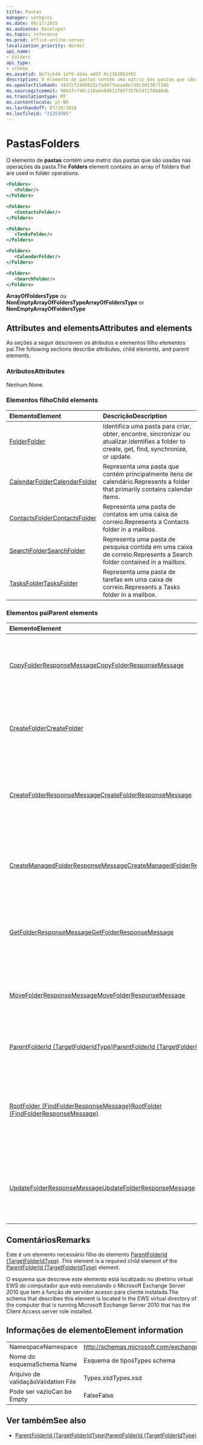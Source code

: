 ```yaml
---
title: Pastas
manager: sethgros
ms.date: 09/17/2015
ms.audience: Developer
ms.topic: reference
ms.prod: office-online-server
localization_priority: Normal
api_name:
- Folders
api_type:
- schema
ms.assetid: 8e71cb44-1df6-444a-add7-0c1363863f65
description: O elemento de pastas contém uma matriz das pastas que são usadas nas operações da pasta.
ms.openlocfilehash: 34372f2480825c7a9977eeae8e730c201307f36b
ms.sourcegitcommit: 9061fcf40c218ebe88911783f357b7df278846db
ms.translationtype: MT
ms.contentlocale: pt-BR
ms.lasthandoff: 07/28/2018
ms.locfileid: "21353585"
---
```

# <a name="folders"></a><span data-ttu-id="4086f-103">Pastas</span><span class="sxs-lookup"><span data-stu-id="4086f-103">Folders</span></span>

<span data-ttu-id="4086f-104">O elemento de **pastas** contém uma matriz das pastas que são usadas nas operações da pasta.</span><span class="sxs-lookup"><span data-stu-id="4086f-104">The **Folders** element contains an array of folders that are used in folder operations.</span></span> 
  
```xml
<Folders>
   <Folder/>
</Folders>
```

```xml
<Folders>
   <ContactsFolder/> 
</Folders>
```

```xml
<Folders>
   <TasksFolder/>
</Folders>
```

```xml
<Folders>
   <CalendarFolder/>
</Folders>
```

```xml
<Folders>
   <SearchFolder/> 
</Folders>
```

<span data-ttu-id="4086f-105">**ArrayOfFoldersType** ou **NonEmptyArrayOfFoldersType**</span><span class="sxs-lookup"><span data-stu-id="4086f-105">**ArrayOfFoldersType** or **NonEmptyArrayOfFoldersType**</span></span>

## <a name="attributes-and-elements"></a><span data-ttu-id="4086f-106">Attributes and elements</span><span class="sxs-lookup"><span data-stu-id="4086f-106">Attributes and elements</span></span>

<span data-ttu-id="4086f-107">As seções a seguir descrevem os atributos e elementos filho elementos pai.</span><span class="sxs-lookup"><span data-stu-id="4086f-107">The following sections describe attributes, child elements, and parent elements.</span></span>
  
### <a name="attributes"></a><span data-ttu-id="4086f-108">Atributos</span><span class="sxs-lookup"><span data-stu-id="4086f-108">Attributes</span></span>

<span data-ttu-id="4086f-109">Nenhum.</span><span class="sxs-lookup"><span data-stu-id="4086f-109">None.</span></span>
  
### <a name="child-elements"></a><span data-ttu-id="4086f-110">Elementos filho</span><span class="sxs-lookup"><span data-stu-id="4086f-110">Child elements</span></span>

|<span data-ttu-id="4086f-111">**Elemento**</span><span class="sxs-lookup"><span data-stu-id="4086f-111">**Element**</span></span>|<span data-ttu-id="4086f-112">**Descrição**</span><span class="sxs-lookup"><span data-stu-id="4086f-112">**Description**</span></span>|
|:-----|:-----|
|[<span data-ttu-id="4086f-113">Folder</span><span class="sxs-lookup"><span data-stu-id="4086f-113">Folder</span></span>](folder.md) <br/> |<span data-ttu-id="4086f-114">Identifica uma pasta para criar, obter, encontre, sincronizar ou atualizar.</span><span class="sxs-lookup"><span data-stu-id="4086f-114">Identifies a folder to create, get, find, synchronize, or update.</span></span>  <br/> |
|[<span data-ttu-id="4086f-115">CalendarFolder</span><span class="sxs-lookup"><span data-stu-id="4086f-115">CalendarFolder</span></span>](calendarfolder.md) <br/> |<span data-ttu-id="4086f-116">Representa uma pasta que contém principalmente itens de calendário.</span><span class="sxs-lookup"><span data-stu-id="4086f-116">Represents a folder that primarily contains calendar items.</span></span>  <br/> |
|[<span data-ttu-id="4086f-117">ContactsFolder</span><span class="sxs-lookup"><span data-stu-id="4086f-117">ContactsFolder</span></span>](contactsfolder.md) <br/> |<span data-ttu-id="4086f-118">Representa uma pasta de contatos em uma caixa de correio.</span><span class="sxs-lookup"><span data-stu-id="4086f-118">Represents a Contacts folder in a mailbox.</span></span>  <br/> |
|[<span data-ttu-id="4086f-119">SearchFolder</span><span class="sxs-lookup"><span data-stu-id="4086f-119">SearchFolder</span></span>](searchfolder.md) <br/> |<span data-ttu-id="4086f-120">Representa uma pasta de pesquisa contida em uma caixa de correio.</span><span class="sxs-lookup"><span data-stu-id="4086f-120">Represents a Search folder contained in a mailbox.</span></span>  <br/> |
|[<span data-ttu-id="4086f-121">TasksFolder</span><span class="sxs-lookup"><span data-stu-id="4086f-121">TasksFolder</span></span>](tasksfolder.md) <br/> |<span data-ttu-id="4086f-122">Representa uma pasta de tarefas em uma caixa de correio.</span><span class="sxs-lookup"><span data-stu-id="4086f-122">Represents a Tasks folder in a mailbox.</span></span>  <br/> |
   
### <a name="parent-elements"></a><span data-ttu-id="4086f-123">Elementos pai</span><span class="sxs-lookup"><span data-stu-id="4086f-123">Parent elements</span></span>

|<span data-ttu-id="4086f-124">**Elemento**</span><span class="sxs-lookup"><span data-stu-id="4086f-124">**Element**</span></span>|<span data-ttu-id="4086f-125">**Descrição**</span><span class="sxs-lookup"><span data-stu-id="4086f-125">**Description**</span></span>|
|:-----|:-----|
|[<span data-ttu-id="4086f-126">CopyFolderResponseMessage</span><span class="sxs-lookup"><span data-stu-id="4086f-126">CopyFolderResponseMessage</span></span>](copyfolderresponsemessage.md) <br/> |<span data-ttu-id="4086f-127">Contém o status e o resultado de uma única [operação CopyFolder](copyfolder-operation.md) solicitação.</span><span class="sxs-lookup"><span data-stu-id="4086f-127">Contains the status and result of a single [CopyFolder operation](copyfolder-operation.md) request.</span></span>  <br/> |
|[<span data-ttu-id="4086f-128">CreateFolder</span><span class="sxs-lookup"><span data-stu-id="4086f-128">CreateFolder</span></span>](createfolder.md) <br/> |<span data-ttu-id="4086f-129">Define uma solicitação para criar uma pasta no repositório do Exchange.</span><span class="sxs-lookup"><span data-stu-id="4086f-129">Defines a request to create a folder in the Exchange store.</span></span>  <br/> |
|[<span data-ttu-id="4086f-130">CreateFolderResponseMessage</span><span class="sxs-lookup"><span data-stu-id="4086f-130">CreateFolderResponseMessage</span></span>](createfolderresponsemessage.md) <br/> |<span data-ttu-id="4086f-131">Contém o status e o resultado de uma única [operação CreateFolder](createfolder-operation.md) solicitação.</span><span class="sxs-lookup"><span data-stu-id="4086f-131">Contains the status and result of a single [CreateFolder operation](createfolder-operation.md) request.</span></span>  <br/> |
|[<span data-ttu-id="4086f-132">CreateManagedFolderResponseMessage</span><span class="sxs-lookup"><span data-stu-id="4086f-132">CreateManagedFolderResponseMessage</span></span>](createmanagedfolderresponsemessage.md) <br/> |<span data-ttu-id="4086f-133">Contém o status e o resultado de uma única [operação CreateManagedFolder](createmanagedfolder-operation.md) solicitação.</span><span class="sxs-lookup"><span data-stu-id="4086f-133">Contains the status and result of a single [CreateManagedFolder operation](createmanagedfolder-operation.md) request.</span></span>  <br/> |
|[<span data-ttu-id="4086f-134">GetFolderResponseMessage</span><span class="sxs-lookup"><span data-stu-id="4086f-134">GetFolderResponseMessage</span></span>](getfolderresponsemessage.md) <br/> |<span data-ttu-id="4086f-135">Contém o status e o resultado de uma solicitação de [operação GetFolder](getfolder-operation.md) .</span><span class="sxs-lookup"><span data-stu-id="4086f-135">Contains the status and result of a [GetFolder operation](getfolder-operation.md) request.</span></span>  <br/> |
|[<span data-ttu-id="4086f-136">MoveFolderResponseMessage</span><span class="sxs-lookup"><span data-stu-id="4086f-136">MoveFolderResponseMessage</span></span>](movefolderresponsemessage.md) <br/> |<span data-ttu-id="4086f-137">Contém o status e o resultado de uma solicitação de [operação MoveFolder](movefolder-operation.md) .</span><span class="sxs-lookup"><span data-stu-id="4086f-137">Contains the status and result of a [MoveFolder operation](movefolder-operation.md) request.</span></span>  <br/> |
|[<span data-ttu-id="4086f-138">ParentFolderId (TargetFolderIdType)</span><span class="sxs-lookup"><span data-stu-id="4086f-138">ParentFolderId (TargetFolderIdType)</span></span>](parentfolderid-targetfolderidtype.md) <br/> |<span data-ttu-id="4086f-139">Identifica a pasta onde uma nova pasta é criada.</span><span class="sxs-lookup"><span data-stu-id="4086f-139">Identifies the folder where a new folder is created.</span></span>  <br/> |
|[<span data-ttu-id="4086f-140">RootFolder (FindFolderResponseMessage)</span><span class="sxs-lookup"><span data-stu-id="4086f-140">RootFolder (FindFolderResponseMessage)</span></span>](rootfolder-findfolderresponsemessage.md) <br/> |<span data-ttu-id="4086f-141">Contém os resultados de verificação ortográfica de uma pasta raiz única durante uma [operação FindFolder](findfolder-operation.md).</span><span class="sxs-lookup"><span data-stu-id="4086f-141">Contains the results from searching a single root folder during a [FindFolder operation](findfolder-operation.md).</span></span>  <br/> |
|[<span data-ttu-id="4086f-142">UpdateFolderResponseMessage</span><span class="sxs-lookup"><span data-stu-id="4086f-142">UpdateFolderResponseMessage</span></span>](updatefolderresponsemessage.md) <br/> |<span data-ttu-id="4086f-143">Contém o status e o resultado de uma única [operação UpdateFolder](updatefolder-operation.md) solicitação.</span><span class="sxs-lookup"><span data-stu-id="4086f-143">Contains the status and result of a single [UpdateFolder operation](updatefolder-operation.md) request.</span></span>  <br/> |
   
## <a name="remarks"></a><span data-ttu-id="4086f-144">Comentários</span><span class="sxs-lookup"><span data-stu-id="4086f-144">Remarks</span></span>

<span data-ttu-id="4086f-145">Este é um elemento necessário filho do elemento [ParentFolderId (TargetFolderIdType)](parentfolderid-targetfolderidtype.md) .</span><span class="sxs-lookup"><span data-stu-id="4086f-145">This element is a required child element of the [ParentFolderId (TargetFolderIdType)](parentfolderid-targetfolderidtype.md) element.</span></span> 
  
<span data-ttu-id="4086f-146">O esquema que descreve este elemento está localizado no diretório virtual EWS do computador que está executando o Microsoft Exchange Server 2010 que tem a função de servidor acesso para cliente instalada.</span><span class="sxs-lookup"><span data-stu-id="4086f-146">The schema that describes this element is located in the EWS virtual directory of the computer that is running Microsoft Exchange Server 2010 that has the Client Access server role installed.</span></span>
  
## <a name="element-information"></a><span data-ttu-id="4086f-147">Informações de elemento</span><span class="sxs-lookup"><span data-stu-id="4086f-147">Element information</span></span>

|||
|:-----|:-----|
|<span data-ttu-id="4086f-148">Namespace</span><span class="sxs-lookup"><span data-stu-id="4086f-148">Namespace</span></span>  <br/> |http://schemas.microsoft.com/exchange/services/2006/types  <br/> |
|<span data-ttu-id="4086f-149">Nome do esquema</span><span class="sxs-lookup"><span data-stu-id="4086f-149">Schema Name</span></span>  <br/> |<span data-ttu-id="4086f-150">Esquema de tipos</span><span class="sxs-lookup"><span data-stu-id="4086f-150">Types schema</span></span>  <br/> |
|<span data-ttu-id="4086f-151">Arquivo de validação</span><span class="sxs-lookup"><span data-stu-id="4086f-151">Validation File</span></span>  <br/> |<span data-ttu-id="4086f-152">Types.xsd</span><span class="sxs-lookup"><span data-stu-id="4086f-152">Types.xsd</span></span>  <br/> |
|<span data-ttu-id="4086f-153">Pode ser vazio</span><span class="sxs-lookup"><span data-stu-id="4086f-153">Can be Empty</span></span>  <br/> |<span data-ttu-id="4086f-154">False</span><span class="sxs-lookup"><span data-stu-id="4086f-154">False</span></span>  <br/> |
   
## <a name="see-also"></a><span data-ttu-id="4086f-155">Ver também</span><span class="sxs-lookup"><span data-stu-id="4086f-155">See also</span></span>

- [<span data-ttu-id="4086f-156">ParentFolderId (TargetFolderIdType)</span><span class="sxs-lookup"><span data-stu-id="4086f-156">ParentFolderId (TargetFolderIdType)</span></span>](parentfolderid-targetfolderidtype.md)

